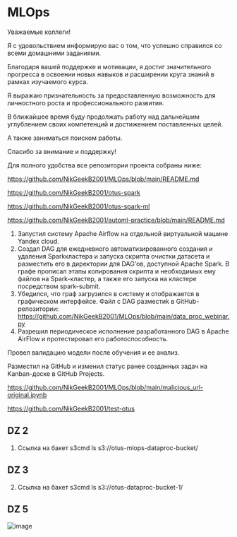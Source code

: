 # MLOps
Уважаемые коллеги! 

Я с удовольствием информирую вас о том, что успешно справился со всеми домашними заданиями.

Благодаря вашей поддержке и мотивации, я достиг значительного прогресса в освоении новых навыков и расширении круга знаний в рамках изучаемого курса.

Я выражаю признательность за предоставленную возможность для личностного роста и профессионального развития.

В ближайшее время буду продолжать работу над дальнейшим углублением своих компетенций и достижением поставленных целей.

А также заниматься поиском работы.

Спасибо за внимание и поддержку!

Для полного удобства все репозитории проекта собраны ниже:

https://github.com/NikGeekB2001/MLOps/blob/main/README.md

https://github.com/NikGeekB2001/otus-spark

https://github.com/NikGeekB2001/otus-spark-ml

https://github.com/NikGeekB2001/automl-practice/blob/main/README.md

1. Запустил систему Apache Airflow на отдельной виртуальной машине Yandex
cloud.
2. Создал DAG для ежедневного автоматизированного создания и удаления Sparkкластера и запуска скрипта очистки датасета и разместить его в директории для DAG’ов,
доступной Apache Spark. В графе прописал этапы копирования скрипта и
необходимых ему файлов на Spark-кластер, а также его запуска на кластере посредством
spark-submit.
3. Убедился, что граф загрузился в систему и отображается в графическом
интерфейсе.
Файл с DAG разместиk в GitHub- репозитории:
https://github.com/NikGeekB2001/MLOps/blob/main/data_proc_webinar.py
4. Разрешил периодическое исполнение разработанного DAG в Apache AirFlow и
протестировал его работоспособность. 

Провел валидацию модели после обучения и ее анализ.

Разместил на GitHub и изменил статус ранее созданных задач на Kanban-доске в GitHub Projects.

https://github.com/NikGeekB2001/MLOps/blob/main/malicious_url-original.ipynb



https://github.com/NikGeekB2001/test-otus

## DZ 2
1. Ссылка на бакет
   s3cmd ls s3://otus-mlops-dataproc-bucket/

## DZ 3
2. Ссылка на бакет
s3cmd ls s3://otus-dataproc-bucket-1/

## DZ 5



![image](https://github.com/user-attachments/assets/a41b88d5-ba4c-41e3-a04d-20eebb4ee2c7)

